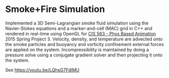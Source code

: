 # Smoke+Fire Simulation

Implemented a 3D Semi-Lagrangian smoke fluid simulation using the Navier-Stokes equations and a marker-and-cell (MAC) grid in C++ and rendered in real-time using OpenGL for [CIS 563 - Phys Based Animation](https://www.coursicle.com/penn/courses/CIS/563/) 2015 Spring Project 3. Velocity, density, and temperature are advected onto the smoke particles and buoyancy and vorticity confinement external forces are applied on the system. Incompressibility is maintained by doing a pressure solve using a conjugate gradient solver and then projecting it onto the system.

See https://youtu.be/LQhsG7FdlMU
